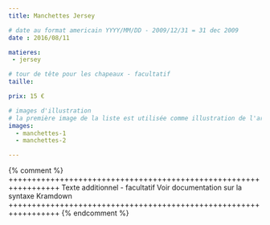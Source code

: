 ```yaml
---
title: Manchettes Jersey

# date au format americain YYYY/MM/DD - 2009/12/31 = 31 dec 2009
date : 2016/08/11

matieres:
 - jersey

# tour de tête pour les chapeaux - facultatif
taille:

prix: 15 €

# images d'illustration
# la première image de la liste est utilisée comme illustration de l'article dans les pages de listing.
images:
  - manchettes-1
  - manchettes-2

---
```

{% comment %} +++++++++++++++++++++++++++++++++++++++++++++++++++++++++++++++++
              Texte additionnel - facultatif
              Voir documentation sur la syntaxe Kramdown
+++++++++++++++++++++++++++++++++++++++++++++++++++++++++++++++++ {% endcomment %}
